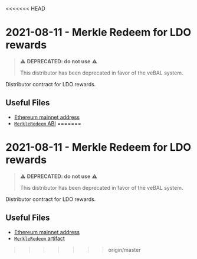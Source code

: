 <<<<<<< HEAD
# 2021-08-11 - Merkle Redeem for LDO rewards

> ⚠️ **DEPRECATED: do not use** ⚠️
>
> This distributor has been deprecated in favor of the veBAL system.

Distributor contract for LDO rewards.

## Useful Files

- [Ethereum mainnet address](./output/mainnet.json)
- [`MerkleRedeem` ABI](./abi/MerkleRedeem.json)
=======
# 2021-08-11 - Merkle Redeem for LDO rewards

> ⚠️ **DEPRECATED: do not use** ⚠️
>
> This distributor has been deprecated in favor of the veBAL system.

Distributor contract for LDO rewards.

## Useful Files

- [Ethereum mainnet address](./output/mainnet.json)
- [`MerkleRedeem` artifact](./artifact/MerkleRedeem.json)
>>>>>>> origin/master
